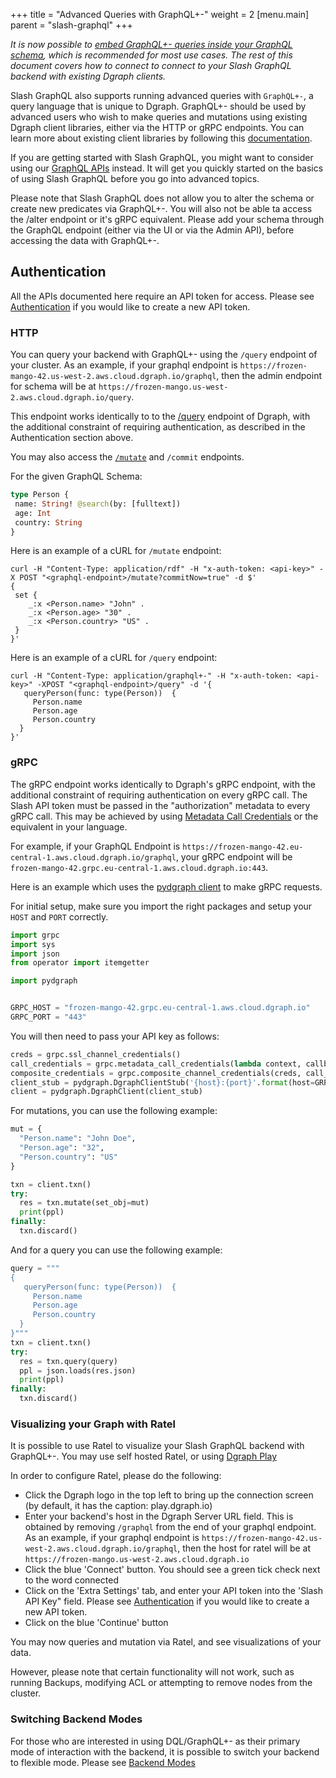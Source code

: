 +++
title = "Advanced Queries with GraphQL+-"
weight = 2
[menu.main]
    parent = "slash-graphql"
+++

*It is now possible to [embed GraphQL+- queries inside your GraphQL schema](https://dgraph.io/docs/graphql/custom/graphqlpm), which is recommended for most use cases. The rest of this document covers how to connect to connect to your Slash GraphQL backend with existing Dgraph clients.*

Slash GraphQL also supports running advanced queries with `GraphQL+-`, a query language that is unique to Dgraph. GraphQL+- should be used by advanced users who wish to make queries and mutations using existing Dgraph client libraries, either via the HTTP or gRPC endpoints. You can learn more about existing client libraries by following this [documentation](https://dgraph.io/docs/clients/).

If you are getting started with Slash GraphQL, you might want to consider using our [GraphQL APIs](https://dgraph.io/docs/graphql/overview) instead. It will get you quickly started on the basics of using Slash GraphQL before you go into advanced topics.

Please note that Slash GraphQL does not allow you to alter the schema or create new predicates via GraphQL+-. You will also not be able ta access the /alter endpoint or it's gRPC equivalent. Please add your schema through the GraphQL endpoint (either via the UI or via the Admin API), before accessing the data with GraphQL+-.

## Authentication

All the APIs documented here require an API token for access. Please see [Authentication](/admin/authentication) if you would like to create a new API token.

### HTTP

You can query your backend with GraphQL+- using the `/query` endpoint of your cluster. As an example, if your graphql endpoint is `https://frozen-mango-42.us-west-2.aws.cloud.dgraph.io/graphql`, then the admin endpoint for schema will be at `https://frozen-mango.us-west-2.aws.cloud.dgraph.io/query`.

This endpoint works identically to to the [/query](https://dgraph.io/docs/query-language/) endpoint of Dgraph, with the additional constraint of requiring authentication, as described in the Authentication section above.

You may also access the [`/mutate`](https://dgraph.io/docs/mutations/) and `/commit` endpoints.

For the given GraphQL Schema:
```graphql
type Person {
 name: String! @search(by: [fulltext])
 age: Int
 country: String
}
```

Here is an example of a cURL for `/mutate` endpoint:
```
curl -H "Content-Type: application/rdf" -H "x-auth-token: <api-key>" -X POST "<graphql-endpoint>/mutate?commitNow=true" -d $'
{
 set {
    _:x <Person.name> "John" .
    _:x <Person.age> "30" .
    _:x <Person.country> "US" .
 }
}'
```
Here is an example of a cURL for `/query` endpoint:
```
curl -H "Content-Type: application/graphql+-" -H "x-auth-token: <api-key>" -XPOST "<graphql-endpoint>/query" -d '{
   queryPerson(func: type(Person))  {
     Person.name
     Person.age
     Person.country
  }
}'
```

### gRPC

The gRPC endpoint works identically to Dgraph's gRPC endpoint, with the additional constraint of requiring authentication on every gRPC call. The Slash API token must be passed in the "authorization" metadata to every gRPC call. This may be achieved by using [Metadata Call Credentials](https://godoc.org/google.golang.org/grpc/credentials#PerRPCCredentials) or the equivalent in your language.

For example, if your GraphQL Endpoint is `https://frozen-mango-42.eu-central-1.aws.cloud.dgraph.io/graphql`, your gRPC endpoint will be `frozen-mango-42.grpc.eu-central-1.aws.cloud.dgraph.io:443`.

Here is an example which uses the [pydgraph client](https://github.com/dgraph-io/pydgraph) to make gRPC requests.

For initial setup, make sure you import the right packages and setup your `HOST` and `PORT` correctly.

```python
import grpc
import sys
import json
from operator import itemgetter

import pydgraph


GRPC_HOST = "frozen-mango-42.grpc.eu-central-1.aws.cloud.dgraph.io"
GRPC_PORT = "443"
```

You will then need to pass your API key as follows:
```python
creds = grpc.ssl_channel_credentials()
call_credentials = grpc.metadata_call_credentials(lambda context, callback: callback((("authorization", "<api-key>"),), None))
composite_credentials = grpc.composite_channel_credentials(creds, call_credentials)
client_stub = pydgraph.DgraphClientStub('{host}:{port}'.format(host=GRPC_HOST, port=GRPC_PORT), composite_credentials)
client = pydgraph.DgraphClient(client_stub)
```

For mutations, you can use the following example:
```python
mut = {
  "Person.name": "John Doe",
  "Person.age": "32",
  "Person.country": "US"
}

txn = client.txn()
try:
  res = txn.mutate(set_obj=mut)
  print(ppl)
finally:
  txn.discard()
```

And for a query you can use the following example:
```python
query = """
{
   queryPerson(func: type(Person))  {
     Person.name
     Person.age
     Person.country
  }
}"""
txn = client.txn()
try:
  res = txn.query(query)
  ppl = json.loads(res.json)
  print(ppl)
finally:
  txn.discard()
```

### Visualizing your Graph with Ratel

It is possible to use Ratel to visualize your Slash GraphQL backend with GraphQL+-. You may use self hosted Ratel, or using [Dgraph Play](https://play.dgraph.io/?latest#connection)

In order to configure Ratel, please do the following:

* Click the Dgraph logo in the top left to bring up the connection screen (by default, it has the caption: play.dgraph.io)
* Enter your backend's host in the Dgraph Server URL field. This is obtained by removing `/graphql` from the end of your graphql endpoint. As an example, if your graphql endpoint is `https://frozen-mango-42.us-west-2.aws.cloud.dgraph.io/graphql`, then the host for ratel will be at `https://frozen-mango.us-west-2.aws.cloud.dgraph.io`
* Click the blue 'Connect' button. You should see a green tick check next to the word connected
* Click on the 'Extra Settings' tab, and enter your API token into the 'Slash API Key" field. Please see [Authentication](/admin/authentication) if you would like to create a new API token.
* Click on the blue 'Continue' button

You may now queries and mutation via Ratel, and see visualizations of your data.

However, please note that certain functionality will not work, such as running Backups, modifying ACL or attempting to remove nodes from the cluster.

### Switching Backend Modes

For those who are interested in using DQL/GraphQL+- as their primary mode of interaction with the backend, it is possible to switch your backend to flexible mode. Please see [Backend Modes](/admin/backend-modes)
